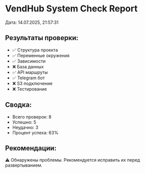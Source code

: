 # VendHub System Check Report
Дата: 14.07.2025, 21:57:31

## Результаты проверки:

- ✅ Структура проекта
- ✅ Переменные окружения
- ✅ Зависимости
- ❌ База данных
- ✅ API маршруты
- ✅ Telegram бот
- ❌ S3 подключение
- ❌ Тестирование

## Сводка:
- Всего проверок: 8
- Успешно: 5
- Неудачно: 3
- Процент успеха: 63%

## Рекомендации:
⚠️ Обнаружены проблемы. Рекомендуется исправить их перед развертыванием.

